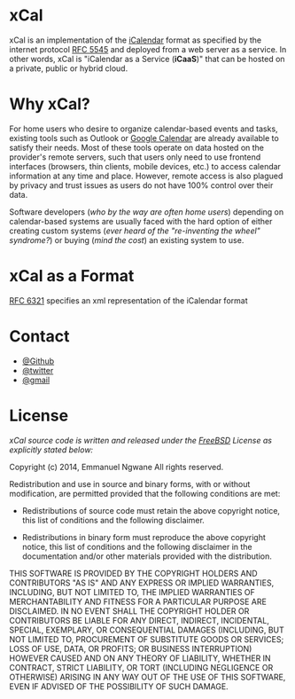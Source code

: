 xCal
====

xCal is an implementation of the [iCalendar](http://en.wikipedia.org/wiki/ICalendar) format as specified by the internet protocol [RFC 5545](http://tools.ietf.org/html/rfc5546) and deployed from a web server as a service. In other words, xCal is "iCalendar as a Service (**iCaaS**)" that can be hosted on a private, public or hybrid cloud.



Why xCal?
=========
For home users who desire to organize calendar-based events and tasks, existing tools such as Outlook or [Google Calendar](https://www.google.com/calendar/render?pli=1) are already available to satisfy their needs. Most of these tools operate on data hosted on the provider's remote servers, such that users only need to use frontend interfaces (browsers, thin clients, mobile devices, etc.) to access calendar information at any time and place. However, remote access is also plagued by privacy and trust issues as users do not have 100% control over their data. 

Software developers (*who by the way are often home users*) depending on calendar-based systems are usually faced with the hard option of either creating custom systems (*ever heard of the "re-inventing the wheel" syndrome?*) or buying (*mind the cost*) an existing system to use.   



xCal as a  Format
=================
[RFC 6321](http://tools.ietf.org/html/rfc6321) specifies an xml representation of the iCalendar format




Contact
========
* [@Github](https://github.com/reexmonkey/)
* [@twitter](https://twitter.com/ngwanemk)
* [@gmail](ngwanemk@gmail.com)


License
=======
*xCal source code is written and released under the [FreeBSD](http://opensource.org/licenses/BSD-2-Clause) License as explicitly stated below:*




Copyright (c) 2014, Emmanuel Ngwane
All rights reserved.

Redistribution and use in source and binary forms, with or without
modification, are permitted provided that the following conditions are met:

* Redistributions of source code must retain the above copyright notice, this
  list of conditions and the following disclaimer.

* Redistributions in binary form must reproduce the above copyright notice,
  this list of conditions and the following disclaimer in the documentation
  and/or other materials provided with the distribution.

THIS SOFTWARE IS PROVIDED BY THE COPYRIGHT HOLDERS AND CONTRIBUTORS "AS IS"
AND ANY EXPRESS OR IMPLIED WARRANTIES, INCLUDING, BUT NOT LIMITED TO, THE
IMPLIED WARRANTIES OF MERCHANTABILITY AND FITNESS FOR A PARTICULAR PURPOSE ARE
DISCLAIMED. IN NO EVENT SHALL THE COPYRIGHT HOLDER OR CONTRIBUTORS BE LIABLE
FOR ANY DIRECT, INDIRECT, INCIDENTAL, SPECIAL, EXEMPLARY, OR CONSEQUENTIAL
DAMAGES (INCLUDING, BUT NOT LIMITED TO, PROCUREMENT OF SUBSTITUTE GOODS OR
SERVICES; LOSS OF USE, DATA, OR PROFITS; OR BUSINESS INTERRUPTION) HOWEVER
CAUSED AND ON ANY THEORY OF LIABILITY, WHETHER IN CONTRACT, STRICT LIABILITY,
OR TORT (INCLUDING NEGLIGENCE OR OTHERWISE) ARISING IN ANY WAY OUT OF THE USE
OF THIS SOFTWARE, EVEN IF ADVISED OF THE POSSIBILITY OF SUCH DAMAGE.

